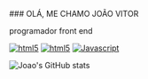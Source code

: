 <p>
### OLÁ, ME CHAMO JOÃO VITOR

programador front end

[![html5](https://img.shields.io/badge/HTML5-E34F26?style=for-the-badge&logo=html5&logoColor=white)]()
[![html5](https://img.shields.io/badge/CSS3-1572B6?style=for-the-badge&logo=css3&logoColor=white)]()
[![Javascript](https://img.shields.io/badge/JavaScript-323330?style=for-the-badge&logo=javascript&logoColor=F7DF1E)]()

![Joao's GitHub stats](https://github-readme-stats.vercel.app/api?username=Joaosantos03&show_icons=true&theme=dracula)
  
  <p>
